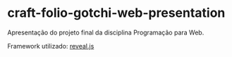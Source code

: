 # craft-folio-gotchi-web-presentation

Apresentação do projeto final da disciplina Programação para Web.

Framework utilizado: [reveal.js](https://github.com/hakimel/reveal.js)
